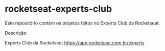 # rocketseat-experts-club

Este repositório contém os projetos feitos no Experts Club da Rocketseat.

Descrição:

Experts Club da Rocketseat
https://app.rocketseat.com.br/experts